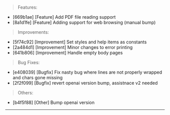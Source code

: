 > Features:
- [669b1ae] [Feature] Add PDF file reading support
- [8a1d1fe] [Feature] Adding support for web browsing (manual bump)

> Improvements:
- [5f74c92] [Improvement] Set styles and help items as constants
- [2a484d1] [Improvement] Minor changes to error printing
- [641b806] [Improvement] Handle empty body pages

> Bug Fixes:
- [e408039] [Bugfix] Fix nasty bug where lines are not properly wrapped and chars gone missing
- [2f2f099] [Bugfix] revert openai version bump, assistnace v2 needed

> Others:
- [b4f5f88] [Other] Bump openai version


---
